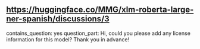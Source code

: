 ## https://huggingface.co/MMG/xlm-roberta-large-ner-spanish/discussions/3

contains_question: yes
question_part: Hi, could you please add any license information for this model? Thank you in advance!